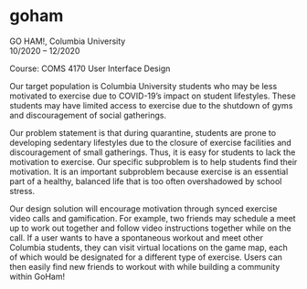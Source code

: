 # goham
GO HAM!, Columbia University					                                                    
10/2020 – 12/2020

Course: COMS 4170 User Interface Design 

Our target population is Columbia University students who may be less motivated to exercise due to COVID-19’s impact on student lifestyles. These students may have limited access to exercise due to the shutdown of gyms and discouragement of social gatherings.

Our problem statement is that during quarantine, students are prone to developing sedentary lifestyles due to the closure of exercise facilities and discouragement of small gatherings. Thus, it is easy for students to lack the motivation to exercise. Our specific subproblem is to help students find their motivation. It is an important subproblem because exercise is an essential part of a healthy, balanced life that is too often overshadowed by school stress. 

Our design solution will encourage motivation through synced exercise video calls and gamification. For example, two friends may schedule a meet up to work out together and follow video instructions together while on the call. If a user wants to have a spontaneous workout and meet other Columbia students, they can visit virtual locations on the game map, each of which would be designated for a different type of exercise. Users can then easily find new friends to workout with while building a community within GoHam!
